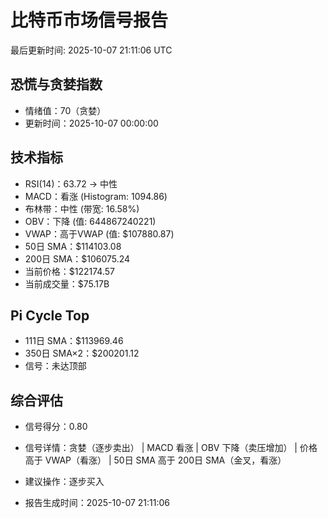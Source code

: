 # 比特币市场信号报告

最后更新时间: 2025-10-07 21:11:06 UTC

## 恐慌与贪婪指数
- 情绪值：70（贪婪）
- 更新时间：2025-10-07 00:00:00

## 技术指标
- RSI(14)：63.72 → 中性
- MACD：看涨 (Histogram: 1094.86)
- 布林带：中性 (带宽: 16.58%)
- OBV：下降 (值: 644867240221)
- VWAP：高于VWAP (值: $107880.87)
- 50日 SMA：$114103.08
- 200日 SMA：$106075.24
- 当前价格：$122174.57
- 当前成交量：$75.17B

## Pi Cycle Top
- 111日 SMA：$113969.46
- 350日 SMA×2：$200201.12
- 信号：未达顶部

## 综合评估
- 信号得分：0.80
- 信号详情：贪婪（逐步卖出） | MACD 看涨 | OBV 下降（卖压增加） | 价格高于 VWAP（看涨） | 50日 SMA 高于 200日 SMA（金叉，看涨）
- 建议操作：逐步买入

- 报告生成时间：2025-10-07 21:11:06